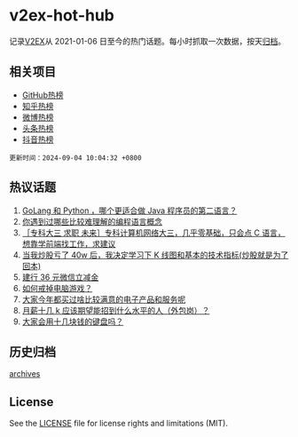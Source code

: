 # v2ex-hot-hub

 记录[V2EX](https://www.v2ex.com/)从 2021-01-06 日至今的热门话题。每小时抓取一次数据，按天[归档](archives)。
 
 ## 相关项目

- [GitHub热榜](https://github.com/snaildev/github-hot-hub)
- [知乎热榜](https://github.com/snaildev/zhihu-hot-hub)
- [微博热榜](https://github.com/snaildev/weibo-hot-hub)
- [头条热榜](https://github.com/snaildev/toutiao-hot-hub)
- [抖音热榜](https://github.com/snaildev/douyin-hot-hub)


 `更新时间：2024-09-04 10:04:32 +0800`

## 热议话题

1. [GoLang 和 Python ，哪个更适合做 Java 程序员的第二语言？](https://www.v2ex.com/t/1069847)
1. [你遇到过哪些比较难理解的编程语言概念](https://www.v2ex.com/t/1069983)
1. [［专科大三 求职 未来］专科计算机网络大三，几乎零基础，只会点 C 语言，想靠学前端找工作，求建议](https://www.v2ex.com/t/1069836)
1. [当我炒股亏了 40w 后，我决定学习下 K 线图和基本的技术指标(炒股就是为了回本)](https://www.v2ex.com/t/1069998)
1. [建行 36 元微信立减金](https://www.v2ex.com/t/1069900)
1. [如何戒掉电脑游戏？](https://www.v2ex.com/t/1069941)
1. [大家今年都买过啥比较满意的电子产品和服务呢](https://www.v2ex.com/t/1069838)
1. [月薪十几 k 应该期望能招到什么水平的人（外包岗）？](https://www.v2ex.com/t/1069977)
1. [大家会用十几块钱的键盘吗？](https://www.v2ex.com/t/1069952)

## 历史归档

[archives](archives)

## License

See the [LICENSE](LICENSE) file for license rights and limitations (MIT).
